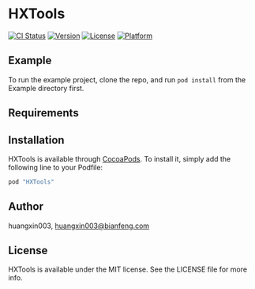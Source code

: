 # HXTools

[![CI Status](http://img.shields.io/travis/huangxin003/HXTools.svg?style=flat)](https://travis-ci.org/huangxin003/HXTools)
[![Version](https://img.shields.io/cocoapods/v/HXTools.svg?style=flat)](http://cocoapods.org/pods/HXTools)
[![License](https://img.shields.io/cocoapods/l/HXTools.svg?style=flat)](http://cocoapods.org/pods/HXTools)
[![Platform](https://img.shields.io/cocoapods/p/HXTools.svg?style=flat)](http://cocoapods.org/pods/HXTools)

## Example

To run the example project, clone the repo, and run `pod install` from the Example directory first.

## Requirements

## Installation

HXTools is available through [CocoaPods](http://cocoapods.org). To install
it, simply add the following line to your Podfile:

```ruby
pod "HXTools"
```

## Author

huangxin003, huangxin003@bianfeng.com

## License

HXTools is available under the MIT license. See the LICENSE file for more info.
